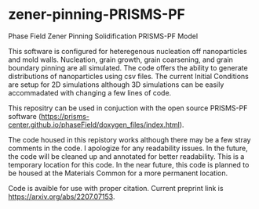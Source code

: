 # zener-pinning-PRISMS-PF
Phase Field Zener Pinning Solidification PRISMS-PF Model

This software is configured for heteregenous nucleation off nanoparticles and mold walls. Nucleation, grain growth, grain coarsening, and grain boundary pinning are all simulated. The code offers the ability to generate distributions of nanoparticles using csv files. The current Initial Conditions are setup for 2D simulations although 3D simulations can be easily accommadated with changing a few lines of code. 

This repositry can be used in conjuction with the open source PRISMS-PF software 
(https://prisms-center.github.io/phaseField/doxygen_files/index.html).

The code housed in this repistory works although there may be a few stray comments in the code. I apologize for any readability issues.
In the future, the code will be cleaned up and annotated for better readability.
This is a temporary location for this code. In the near future, this code is planned to be housed at the Materials Common for a more permanent location.

Code is avaible for use with proper citation. Current preprint link is https://arxiv.org/abs/2207.07153.
